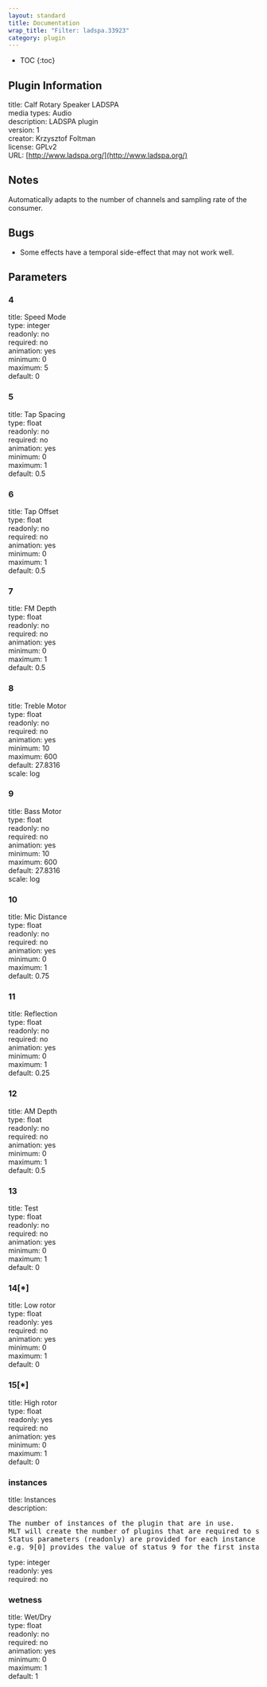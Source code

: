 ```yaml
---
layout: standard
title: Documentation
wrap_title: "Filter: ladspa.33923"
category: plugin
---
```

* TOC
{:toc}

## Plugin Information

title: Calf Rotary Speaker LADSPA  
media types:
Audio  
description: LADSPA plugin  
version: 1  
creator: Krzysztof Foltman  
license: GPLv2  
URL: [http://www.ladspa.org/](http://www.ladspa.org/)  

## Notes

Automatically adapts to the number of channels and sampling rate of the consumer.

## Bugs

* Some effects have a temporal side-effect that may not work well.


## Parameters

### 4

title: Speed Mode    
type: integer  
readonly: no  
required: no  
animation: yes  
minimum: 0  
maximum: 5  
default: 0  

### 5

title: Tap Spacing    
type: float  
readonly: no  
required: no  
animation: yes  
minimum: 0  
maximum: 1  
default: 0.5  

### 6

title: Tap Offset    
type: float  
readonly: no  
required: no  
animation: yes  
minimum: 0  
maximum: 1  
default: 0.5  

### 7

title: FM Depth    
type: float  
readonly: no  
required: no  
animation: yes  
minimum: 0  
maximum: 1  
default: 0.5  

### 8

title: Treble Motor    
type: float  
readonly: no  
required: no  
animation: yes  
minimum: 10  
maximum: 600  
default: 27.8316  
scale: log  

### 9

title: Bass Motor    
type: float  
readonly: no  
required: no  
animation: yes  
minimum: 10  
maximum: 600  
default: 27.8316  
scale: log  

### 10

title: Mic Distance    
type: float  
readonly: no  
required: no  
animation: yes  
minimum: 0  
maximum: 1  
default: 0.75  

### 11

title: Reflection    
type: float  
readonly: no  
required: no  
animation: yes  
minimum: 0  
maximum: 1  
default: 0.25  

### 12

title: AM Depth    
type: float  
readonly: no  
required: no  
animation: yes  
minimum: 0  
maximum: 1  
default: 0.5  

### 13

title: Test    
type: float  
readonly: no  
required: no  
animation: yes  
minimum: 0  
maximum: 1  
default: 0  

### 14[*]

title: Low rotor    
type: float  
readonly: yes  
required: no  
animation: yes  
minimum: 0  
maximum: 1  
default: 0  

### 15[*]

title: High rotor    
type: float  
readonly: yes  
required: no  
animation: yes  
minimum: 0  
maximum: 1  
default: 0  

### instances

title: Instances    
description:
<pre>
The number of instances of the plugin that are in use.
MLT will create the number of plugins that are required to support the number of audio channels.
Status parameters (readonly) are provided for each instance and are accessed by specifying the instance number after the identifier (starting at zero).
e.g. 9[0] provides the value of status 9 for the first instance.
</pre>
type: integer  
readonly: yes  
required: no  

### wetness

title: Wet/Dry    
type: float  
readonly: no  
required: no  
animation: yes  
minimum: 0  
maximum: 1  
default: 1  

